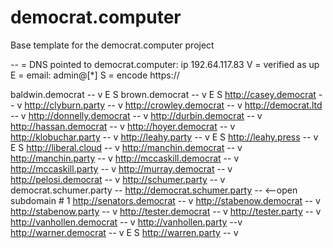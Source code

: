 # democrat.computer
Base template for the democrat.computer project


--  =  DNS pointed to democrat.computer: ip 192.64.117.83
V  =  verified as up
E  =  email: admin@[*]
S  =  encode https:// 

baldwin.democrat  -- v E S
brown.democrat    -- v E S
http://casey.democrat -- v
http://clyburn.party -- v
http://crowley.democrat -- v
http://democrat.ltd -- v
http://donnelly.democrat -- v
http://durbin.democrat -- v
http://hassan.democrat -- v
http://hoyer.democrat -- v
http://klobuchar.party -- v
http://leahy.party  -- v E  S
http://leahy.press  --  v E S
http://liberal.cloud -- v
http://manchin.democrat  -- v
http://manchin.party -- v
http://mccaskill.democrat -- v
http://mccaskill.party -- v
http://murray.democrat -- v
http://pelosi.democrat -- v
http://schumer.party -- v
		democrat.schumer.party --
					http://democrat.schumer.party --  <--open subdomain # 1
http://senators.democrat -- v
http://stabenow.democrat  -- v
http://stabenow.party -- v
http://tester.democrat -- v
http://tester.party -- v
http://vanhollen.democrat -- v
http://vanhollen.party --v
http://warner.democrat  -- v  E S
http://warren.party   -- v